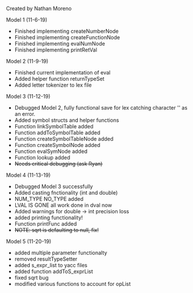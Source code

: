 Created by Nathan Moreno 

Model 1 (11-6-19)
- Finished implementing createNumberNode
- Finished implementing createFunctionNode
- Finished implementing evalNumNode
- Finished implementing printRetVal

Model 2 (11-9-19)
- Finished current implementation of eval
- Added helper function returnTypeSet
- Added letter tokenizer to lex file

Model 3 (11-12-19)
- Debugged Model 2, fully functional save for lex catching character '' as an error.
- Added symbol structs and helper functions 
- Function linkSymbolTable added
- Function addToSymbolTable added
- Function createSymbolTableNode added
- Function createSymbolNode added
- Function evalSymNode added
- Function lookup added
- ~~Needs critical debugging (ask Ryan)~~

Model 4 (11-13-19)
- Debugged Model 3 successfully
- Added casting fnctionality (int and double)
- NUM_TYPE NO_TYPE added
- LVAL IS GONE all work done in dval now
- Added warnings for double -> int precision loss
- added printing functionality! 
- Function printFunc added 
- ~~NOTE: sqrt is defaulting to null, fix!~~

Model 5 (11-20-19)
- added multiple parameter functionalty
- removed resultTypeSetter
- added s_expr_list to yacc files 
- added function addToS_exprList
- fixed sqrt bug
- modified various functions to account for opList